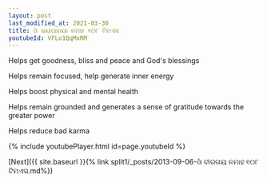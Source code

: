 ```yaml
---
layout: post
last_modified_at: 2021-03-30
title: ଓଁ ଭୟପାହାୟା ନମାହ ୧୦୮ ଟିମଏସ
youtubeId: VFLo1QqMxRM
---
```

 
 
Helps get goodness, bliss and peace and God's blessings
 
Helps remain focused, help generate inner energy 
 
Helps boost physical and mental health 
 
Helps remain grounded and generates a sense of gratitude towards the greater power 
 
Helps reduce bad karma
 
 
 
 


{% include youtubePlayer.html id=page.youtubeId %}
 
[Next]({{ site.baseurl }}{% link  split1/_posts/2013-09-06-ଓଁ ବୀରତାୟ ନମାହ ୧୦୮ ଟିମଏସ.md%})
 
